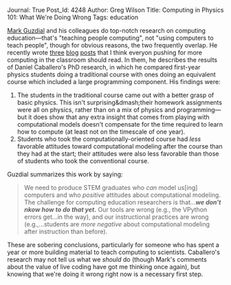 Journal: True
Post_Id: 4248
Author: Greg Wilson
Title: Computing in Physics 101: What We're Doing Wrong
Tags: education

<p><a href="http://www.ic.gatech.edu/people/mark-guzdial">Mark Guzdial</a> and his colleagues do top-notch research on computing education&mdash;that's "teaching people computing", not "using computers to teach people", though for obvious reasons, the two frequently overlap. He recently wrote <a href="http://computinged.wordpress.com/2011/07/29/adding-computational-modeling-in-python-doesnt-lead-to-better-physics-learning-caballero-thesis-part-1/">three</a> <a href="http://computinged.wordpress.com/2011/08/01/what-students-get-wrong-when-building-computational-physics-models-in-python-cabellero-thesis-part-2/">blog</a> <a href="http://computinged.wordpress.com/2011/08/02/instruction-makes-student-attitudes-on-computational-modeling-worse-caballero-thesis-part-3/">posts</a> that I think everyon pushing for more computing in the classroom should read. In them, he describes the results of Daniel Caballero's PhD research, in which he compared first-year physics students doing a traditional course with ones doing an equivalent course which included a large programming component. His findings were:</p>
<ol>
<li>The students in the traditional course came out with a better grasp of basic physics. This isn't surprising&amp;dmash;their homework assignments were all on physics, rather than on a mix of physics and programming&mdash;but it does show that any extra insight that comes from playing with computational models doesn't compensate for the time required to learn how to compute (at least not on the timescale of one year).</li>
<li>Students who took the computationally-oriented course had <em>less</em> favorable attitudes toward computational modeling after the course than they had at the start; their attitudes were also less favorable than those of students who took the conventional course.</li>
</ol>
<p>Guzdial summarizes this work by saying:</p>
<blockquote><p>We need to produce STEM graduates who <em>can</em> model us[ing] computers and who <em>positive</em> attitudes about computational modeling. The challenge for computing education researchers is that...<strong><em>we don't nkow how to do that yet.</em></strong> Our tools are wrong (e.g., the VPython errors get...in the way), and our instructional practices are wrong (e.g.,...students are <em>more negative</em> about computational modeling after instruction than before).</p></blockquote>
<p>These are sobering conclusions, particularly for someone who has spent a year or more building material to teach computing to scientists. Caballero's research may not tell us what we <em>should</em> do (though Mark's comments about the value of live coding have got me thinking once again), but knowing that we're doing it wrong right now is a necessary first step.</p>
